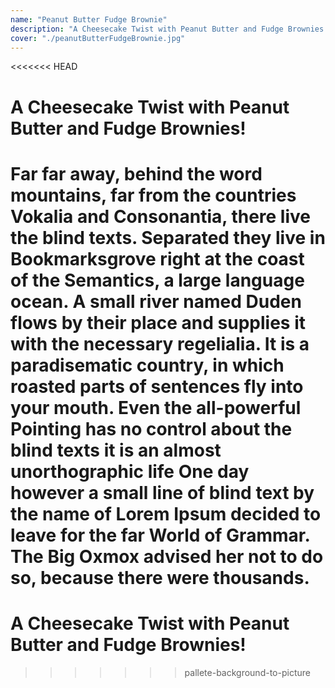 ```yaml
---
name: "Peanut Butter Fudge Brownie"
description: "A Cheesecake Twist with Peanut Butter and Fudge Brownies!"
cover: "./peanutButterFudgeBrownie.jpg"
---
```

<<<<<<< HEAD
# A Cheesecake Twist with Peanut Butter and Fudge Brownies!

Far far away, behind the word mountains, far from the countries Vokalia and Consonantia, there live the blind texts. Separated they live in Bookmarksgrove right at the coast of the Semantics, a large language ocean. A small river named Duden flows by their place and supplies it with the necessary regelialia. It is a paradisematic country, in which roasted parts of sentences fly into your mouth. Even the all-powerful Pointing has no control about the blind texts it is an almost unorthographic life One day however a small line of blind text by the name of Lorem Ipsum decided to leave for the far World of Grammar. The Big Oxmox advised her not to do so, because there were thousands.
=======
# A Cheesecake Twist with Peanut Butter and Fudge Brownies!
>>>>>>> pallete-background-to-picture
